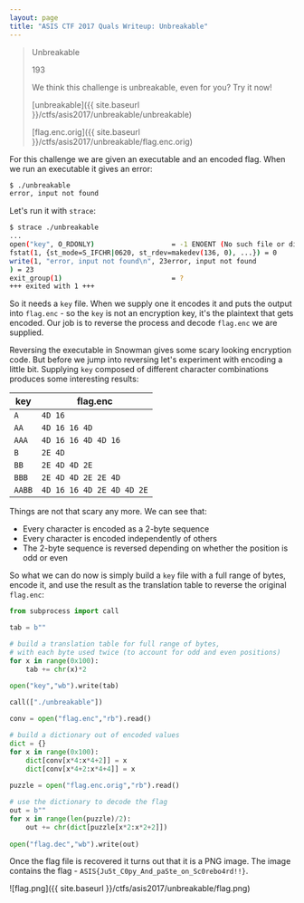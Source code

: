 ```yaml
---
layout: page
title: "ASIS CTF 2017 Quals Writeup: Unbreakable"
---
```


> Unbreakable
>
> 193
>
> We think this challenge is unbreakable, even for you? Try it now!
>
> [unbreakable]({{ site.baseurl }}/ctfs/asis2017/unbreakable/unbreakable) 
>
> [flag.enc.orig]({{ site.baseurl }}/ctfs/asis2017/unbreakable/flag.enc.orig) 

For this challenge we are given an executable and an encoded flag. When we run an executable it gives an error:

```sh
$ ./unbreakable
error, input not found 
```

Let's run it with ```strace```:

```sh
$ strace ./unbreakable
...
open("key", O_RDONLY)                   = -1 ENOENT (No such file or directory)
fstat(1, {st_mode=S_IFCHR|0620, st_rdev=makedev(136, 0), ...}) = 0
write(1, "error, input not found\n", 23error, input not found
) = 23
exit_group(1)                           = ?
+++ exited with 1 +++
```

So it needs a ```key``` file. When we supply one it encodes it and puts the output into ```flag.enc``` - so the ```key``` is not an encryption key, it's the plaintext that gets encoded. Our job is to reverse the process and decode ```flag.enc``` we are supplied.

Reversing the executable in Snowman gives some scary looking encryption code. But before we jump into reversing let's experiment with encoding a little bit. Supplying ```key``` composed of different character combinations produces some interesting results:

**key**|**flag.enc**
---|--------
```A```|```4D 16```
```AA```|```4D 16 16 4D```
```AAA```|```4D 16 16 4D 4D 16```
```B```|```2E 4D```
```BB```|```2E 4D 4D 2E```
```BBB```|```2E 4D 4D 2E 2E 4D```
```AABB```|```4D 16 16 4D 2E 4D 4D 2E```

Things are not that scary any more. We can see that:

* Every character is encoded as a 2-byte sequence
* Every character is encoded independently of others
* The 2-byte sequence is reversed depending on whether the position is odd or even

So what we can do now is simply build a ```key``` file with a full range of bytes, encode it, and use the result as the translation table to reverse the original ```flag.enc```:

```python
from subprocess import call

tab = b""

# build a translation table for full range of bytes, 
# with each byte used twice (to account for odd and even positions)
for x in range(0x100):
	tab += chr(x)*2
	
open("key","wb").write(tab)

call(["./unbreakable"])

conv = open("flag.enc","rb").read()

# build a dictionary out of encoded values
dict = {}
for x in range(0x100):
	dict[conv[x*4:x*4+2]] = x
	dict[conv[x*4+2:x*4+4]] = x
	
puzzle = open("flag.enc.orig","rb").read()

# use the dictionary to decode the flag
out = b""
for x in range(len(puzzle)/2):
	out += chr(dict[puzzle[x*2:x*2+2]])
	
open("flag.dec","wb").write(out)
```

Once the flag file is recovered it turns out that it is a PNG image. The image contains the flag - ```ASIS{Ju5t_C0py_And_paSte_on_Sc0rebo4rd!!}```.

![flag.png]({{ site.baseurl }}/ctfs/asis2017/unbreakable/flag.png)